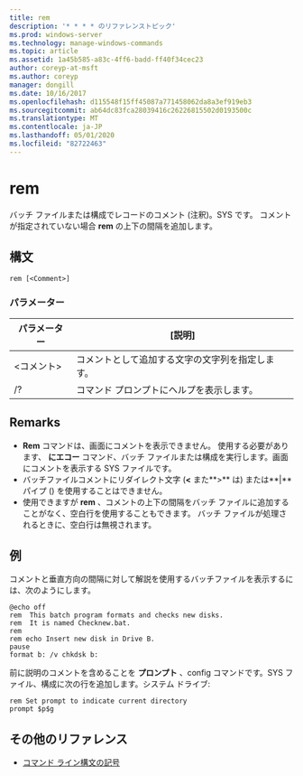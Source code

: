 ```yaml
---
title: rem
description: '* * * * のリファレンストピック'
ms.prod: windows-server
ms.technology: manage-windows-commands
ms.topic: article
ms.assetid: 1a45b585-a83c-4ff6-badd-ff40f34cec23
author: coreyp-at-msft
ms.author: coreyp
manager: dongill
ms.date: 10/16/2017
ms.openlocfilehash: d115548f15ff45087a771458062da8a3ef919eb3
ms.sourcegitcommit: ab64dc83fca28039416c26226815502d0193500c
ms.translationtype: MT
ms.contentlocale: ja-JP
ms.lasthandoff: 05/01/2020
ms.locfileid: "82722463"
---
```

# <a name="rem"></a>rem



バッチ ファイルまたは構成でレコードのコメント (注釈)。SYS です。 コメントが指定されていない場合 **rem** の上下の間隔を追加します。



## <a name="syntax"></a>構文

```
rem [<Comment>]
```

### <a name="parameters"></a>パラメーター

|パラメーター|[説明]|
|---------|-----------|
|\<コメント>|コメントとして追加する文字の文字列を指定します。|
|/?|コマンド プロンプトにヘルプを表示します。|

## <a name="remarks"></a>Remarks

-   **Rem** コマンドは、画面にコメントを表示できません。 使用する必要があります、 **にエコー** コマンド、バッチ ファイルまたは構成を実行します。画面にコメントを表示する SYS ファイルです。
-   バッチファイルコメントにリダイレクト文字 (**<** また**>** は) または**|** パイプ () を使用することはできません。
-   使用できますが **rem** 、コメントの上下の間隔をバッチ ファイルに追加することがなく、空白行を使用することもできます。 バッチ ファイルが処理されるときに、空白行は無視されます。

## <a name="examples"></a>例

コメントと垂直方向の間隔に対して解説を使用するバッチファイルを表示するには、次のようにします。
```
@echo off
rem  This batch program formats and checks new disks.
rem  It is named Checknew.bat.
rem
rem echo Insert new disk in Drive B.
pause 
format b: /v chkdsk b: 
```
前に説明のコメントを含めることを **プロンプト** 、config コマンドです。SYS ファイル、構成に次の行を追加します。システム ドライブ:
```
rem Set prompt to indicate current directory
prompt $p$g
```

## <a name="additional-references"></a>その他のリファレンス

- [コマンド ライン構文の記号](command-line-syntax-key.md)